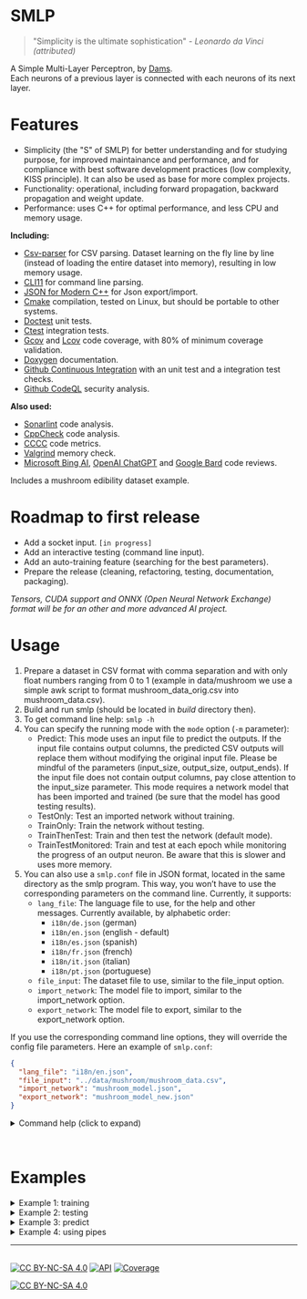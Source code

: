 # SMLP

> "Simplicity is the ultimate sophistication" _- Leonardo da Vinci (attributed)_

A Simple Multi-Layer Perceptron, by [Dams](https://dams-labs.net/).  
Each neurons of a previous layer is connected with each neurons of its next layer.

# Features

- Simplicity (the "S" of SMLP) for better understanding and for studying purpose, for improved maintainance and performance, and for compliance with best software development practices (low complexity, KISS principle). It can also be used as base for more complex projects.
- Functionality: operational, including forward propagation, backward propagation and weight update.
- Performance: uses C++ for optimal performance, and less CPU and memory usage.

**Including:**

- [Csv-parser](https://github.com/ashaduri/csv-parser) for CSV parsing. Dataset learning on the fly line by line (instead of loading the entire dataset into memory), resulting in low memory usage.
- [CLI11](https://github.com/CLIUtils/CLI11) for command line parsing.
- [JSON for Modern C++](https://github.com/nlohmann/json) for Json export/import.
- [Cmake](https://cmake.org) compilation, tested on Linux, but should be portable to other systems.
- [Doctest](https://github.com/doctest/doctest) unit tests.
- [Ctest](https://cmake.org/cmake/help/book/mastering-cmake/chapter/Testing%20With%20CMake%20and%20CTest.html) integration tests.
- [Gcov](https://gcc.gnu.org/onlinedocs/gcc/Gcov.html) and [Lcov](https://github.com/linux-test-project/lcov) code coverage, with 80% of minimum coverage validation.
- [Doxygen](https://www.doxygen.nl) documentation.
- [Github Continuous Integration](https://docs.github.com/en/actions/automating-builds-and-tests/about-continuous-integration) with an unit test and a integration test checks.
- [Github CodeQL](https://github.com/features/security/code) security analysis.

**Also used:**

- [Sonarlint](https://www.sonarsource.com/products/sonarlint) code analysis.
- [CppCheck](https://cppcheck.sourceforge.io/) code analysis.
- [CCCC](https://sarnold.github.io/cccc/CCCC_User_Guide.html) code metrics.
- [Valgrind](https://valgrind.org/) memory check.
- [Microsoft Bing AI](https://www.microsoft.com/en-us/bing?ep=140&es=31&form=MA13FV), [OpenAI ChatGPT](https://chat.openai.com/) and [Google Bard](https://bard.google.com/) code reviews.

Includes a mushroom edibility dataset example.

# Roadmap to first release

- Add a socket input. `[in progress]`
- Add an interactive testing (command line input).
- Add an auto-training feature (searching for the best parameters).
- Prepare the release (cleaning, refactoring, testing, documentation, packaging).

_Tensors, CUDA support and ONNX (Open Neural Network Exchange) format will be for an other and more advanced AI project._

# Usage

1. Prepare a dataset in CSV format with comma separation and with only float numbers ranging from 0 to 1 (example in data/mushroom we use a simple awk script to format mushroom_data_orig.csv into mushroom_data.csv).
2. Build and run smlp (should be located in _build_ directory then).
3. To get command line help: `smlp -h`
4. You can specify the running mode with the `mode` option (`-m` parameter):
   - Predict: This mode uses an input file to predict the outputs. If the input file contains output columns, the predicted CSV outputs will replace them without modifying the original input file. Please be mindful of the parameters (input_size, output_size, output_ends). If the input file does not contain output columns, pay close attention to the input_size parameter. This mode requires a network model that has been imported and trained (be sure that the model has good testing results).
   - TestOnly: Test an imported network without training.
   - TrainOnly: Train the network without testing.
   - TrainThenTest: Train and then test the network (default mode).
   - TrainTestMonitored: Train and test at each epoch while monitoring the progress of an output neuron. Be aware that this is slower and uses more memory.
5. You can also use a `smlp.conf` file in JSON format, located in the same directory as the smlp program. This way, you won’t have to use the corresponding parameters on the command line. Currently, it supports:
   - `lang_file`: The language file to use, for the help and other messages. Currently available, by alphabetic order:
     - `i18n/de.json` (german)
     - `i18n/en.json` (english - default)
     - `i18n/es.json` (spanish)
     - `i18n/fr.json` (french)
     - `i18n/it.json` (italian)
     - `i18n/pt.json` (portuguese)
   - `file_input`: The dataset file to use, similar to the file_input option.
   - `import_network`: The model file to import, similar to the import_network option.
   - `export_network`: The model file to export, similar to the export_network option.

If you use the corresponding command line options, they will override the config file parameters. Here an example of `smlp.conf`:

```json
{
  "lang_file": "i18n/en.json",
  "file_input": "../data/mushroom/mushroom_data.csv",
  "import_network": "mushroom_model.json",
  "export_network": "mushroom_model_new.json"
}
```

<details>
<summary>Command help (click to expand)</summary>

```bash
$ ./smlp -h
SMLP - Simple Multilayer Perceptron
Usage: ./smlp [OPTIONS]

Options:
-h,--help Print this help message and exit
-i,--import_network TEXT:FILE
Import a network model instead of creating a new one. This must be a valid model filepath, specifically a file generated by SMLP. If this option is used, there is no need to specify layer parameters as they are included in the model.
-e,--export_network TEXT Export the network model after training. This must be a valid filepath. The exported model can be imported later, eliminating the need for retraining.
-f,--file_input TEXT:FILE Specify the data file to be used for training and testing.
-s,--input_size UINT:POSITIVE [0]
The numbers of input neurons
-o,--output_size UINT:POSITIVE [1]
The numbers of output neurons
-d,--hidden_size UINT:NONNEGATIVE [10]
The numbers of hidden neurons per hidden layer
-c,--hiddens_count UINT:NONNEGATIVE [1]
The count of hidden layers
-p,--epochs UINT:NONNEGATIVE [3]
The numbers of epochs retraining
-l,--learning_rate FLOAT:FLOAT in [0 - 1]:FLOAT [0.01]
The network training learning rate
-t,--output_ends Indicate that the output columns of the dataset are located at the end of the record.
By default smlp will look at the firsts columns
-r,--training_ratio FLOAT:FLOAT in [0 - 1]:FLOAT [0.7]
The training ratio of the file to switch between data for training and data for testing, should be around 0.7
-R,--training_ratio_line UINT:NONNEGATIVE [0]
The training ratio line number of the file to switch between data for training and data for testing, should be located at 70% of the file.
-m,--mode ENUM:value in {Predict->0,TestOnly->1,TrainOnly->2,TrainTestMonitored->3,TrainThenTest->4} OR {0,1,2,3,4} [4]
Select the running mode: - Predict:This mode uses an input file to predict the outputs.
If the input file contains output columns, the predicted CSV outputs will replace them without modifying the original input file.
Please be mindful of the parameters (input_size, output_size, output_ends). If the input file does not contain output columns, pay close attention to the input_size parameter.
This mode requires a network that has been imported and trained (be sure that the model has good testing results). - TestOnly: Test an imported network without training. - TrainOnly: Train the network without testing. - TrainThenTest: Train and then test the network (default). - TrainTestMonitored: Train and test at each epoch while monitoring the progress of an output neuron. Be aware that this is slower and uses more memory.
-n,--predict_mode ENUM:value in {CSV->0,NumberAndRaw->1,NumberOnly->2,RawOnly->3} OR {0,1,2,3} [0]
If using Predict mode, select the output render mode: - CSV: This will render the output(s) at the end or at the begining of the input line, depending of your output_ends option (default). - NumberAndRaw: This will show both the predicted output(s) numbers and their raw values. - NumberOnly: This will show only the predicted outputs number. - RawOnly: This will only show the output(s) raw values.
-y,--output_index_to_monitor UINT:NONNEGATIVE [1]
Indicate the output neuron index to monitor during a TrainTestMonitored mode. If index = 0 there will be no progress monitoring. Default is 1, the first neuron output.
-a,--hidden_activation_function ENUM:value in {ELU->0,LReLU->1,PReLU->2,ReLU->3,Sigmoid->4,Tanh->5} OR {0,1,2,3,4,5} [4]
Select the hidden neurons activation function: - ELU: Exponential Linear Units, require an hidden_activation_alpha parameter. - LReLU: Leaky ReLU. - PReLU: Parametric ReLU, require an hidden_activation_alpha_parameter. - ReLU: Rectified Linear Unit. - Sigmoid (default). - Tanh: Hyperbolic Tangent
-b,--output_activation_function ENUM:value in {ELU->0,LReLU->1,PReLU->2,ReLU->3,Sigmoid->4,Tanh->5} OR {0,1,2,3,4,5} [4]
Select the output neurons activation function: - ELU: Exponential Linear Units, require an output_activation_alpha parameter. - LReLU: Leaky ReLU. - PReLU: Parametric ReLU, require an output_activation_alpha parameter. - ReLU: Rectified Linear Unit. - Sigmoid (default). - Tanh: Hyperbolic Tangent
-A,--hidden_activation_alpha FLOAT:FLOAT in [-100 - 100] [0.1]
The alpha parameter value for ELU and PReLU activation functions on hidden layers
-B,--output_activation_alpha FLOAT:FLOAT in [-100 - 100] [0.1]
The alpha parameter value for ELU and PReLU activation functions on output layer
-x,--disable_stdin Disable stdin input like command pipes and interactive testing
-v,--version Show current version
-V,--verbose Verbose logs

```

</details>

&nbsp;

# Examples

<details>
<summary>Example 1: training</summary>

Training a new MLP with the mushroom dataset, 20 inputs (-s), 1 output (-o), 12 neurons by hidden layers (-d), 1 hidden layer (-c), during 100 epochs (-p), output at beginning of the dataset (no -t), with a ReLU activation function on hidden layer (-a) and with monitored tests (-m). Then exporting the model to myMushroomMLP.json after the training (-e).

`smlp -e myMushroomMLP.json -f ../data/mushroom/mushroom_data.csv -s 20 -o 1 -d 12 -c 1 -p 100 -a ReLU -m TrainTestMonitored`

Output:

```

...
[2023-11-06 14:58:26] [INFO] Training epoch 93/100... testing... acc(lah)[87 85 82] conv(01t)[84 99 91]
[2023-11-06 14:58:28] [INFO] Training epoch 94/100... testing... acc(lah)[84 81 78] conv(01t)[78 1e+02 88]
[2023-11-06 14:58:30] [INFO] Training epoch 95/100... testing... acc(lah)[84 81 79] conv(01t)[78 1e+02 88]
[2023-11-06 14:58:41] [INFO] Training epoch 96/100... testing... acc(lah)[84 81 79] conv(01t)[78 1e+02 88]
[2023-11-06 14:58:43] [INFO] Training epoch 97/100... testing... acc(lah)[84 81 79] conv(01t)[78 1e+02 88]
[2023-11-06 14:58:45] [INFO] Training epoch 98/100... testing... acc(lah)[84 82 79] conv(01t)[79 99 88]
[2023-11-06 14:58:47] [INFO] Training epoch 99/100... testing... acc(lah)[84 82 79] conv(01t)[79 1e+02 88]
[2023-11-06 14:58:49] [INFO] Training epoch 100/100... testing... acc(lah)[85 83 80] conv(01t)[80 99 89]
[2023-11-06 14:58:51] [INFO] Elapsed time: 292.32s
[2023-11-06 14:58:51] [INFO] Testing results:
Low accuracy (correct at 70%): 84.8%
Avg accuracy (correct at 80%): 82.8%
High accuracy (correct at 90%): 79.6%
Good convergence toward zero: 80.1% (8183/10215)
Good convergence toward one: 99.4% (8057/8106)
Good convergence total: 88.6% (16240/18321)

[2023-11-06 14:58:51] [INFO] Exporting network model to myMushroomMLP.json...

```

</details>

<details>
<summary>Example 2: testing</summary>

Importing the previous myMushroomMLP.json and testing it with the mushroom dataset.

`smlp -i myMushroomMLP.json -f ../data/mushroom/mushroom_data.csv -m TestOnly`

Output:

```

[2023-11-06 15:00:13] [INFO] Importing network model from myMushroomMLP.json...
[2023-11-06 15:00:13] [INFO] Testing, using file ../data/mushroom/mushroom_data.csv
Testing results:
Low accuracy (correct at 70%): 84.8%
Avg accuracy (correct at 80%): 82.8%
High accuracy (correct at 90%): 79.6%

```

</details>

<details>
<summary>Example 3: predict</summary>

Using a new data file that doesn't have outputs to predict the outputs with our previous mushroom mlp model.
`smlp -i myMushroomMLP.json -f ../data/mushroom/mushroom_data_to_predict.csv -m Predict`

mushroom_data_to_predict.csv:

```

0.08,0.43,0.90,0.42,1.00,0.62,0.33,0.38,0.10,0.07,0.00,0.00,0.38,0.00,0.00,1.00,0.92,0.00,1.00,0.00
0.01,0.57,0.90,0.25,1.00,0.00,0.67,0.92,0.09,0.02,0.00,0.00,0.62,0.00,0.00,1.00,0.92,0.00,1.00,0.00
0.07,0.57,0.00,0.25,1.00,0.38,0.33,0.62,0.11,0.07,0.14,0.00,0.08,0.00,0.00,1.00,0.92,0.00,0.25,0.00
0.09,0.57,0.00,0.67,1.00,0.62,0.33,0.62,0.13,0.20,0.00,0.00,0.62,0.00,0.00,1.00,0.92,0.00,0.38,0.00
0.16,0.71,0.40,0.08,1.00,0.38,0.33,0.69,0.12,0.20,0.00,0.64,0.08,0.00,0.00,1.00,0.92,0.00,1.00,0.00
0.06,0.14,0.40,1.00,1.00,0.50,0.00,0.69,0.17,0.06,0.00,0.00,0.92,0.00,0.00,1.00,0.92,0.00,0.12,0.00
0.02,0.43,0.20,0.08,1.00,0.38,0.67,0.08,0.04,0.02,0.00,0.36,0.08,0.00,0.00,1.00,0.92,0.00,0.62,0.00
0.09,1.00,0.70,0.75,1.00,0.00,0.33,0.85,0.03,0.09,0.00,0.00,0.08,0.00,0.00,1.00,0.92,0.00,1.00,0.00
0.07,0.71,0.00,0.08,0.50,0.38,0.33,0.69,0.10,0.06,0.00,0.00,0.54,0.00,0.00,1.00,0.92,0.00,1.00,0.00
0.06,0.43,0.00,0.75,1.00,0.12,0.33,0.62,0.11,0.09,0.00,0.00,0.23,0.00,0.00,1.00,0.92,0.00,1.00,0.00

```

Output:

```

1,0.08,0.43,0.9,0.42,1,0.62,0.33,0.38,0.1,0.07,0,0,0.38,0,0,1,0.92,0,1,0
1,0.01,0.57,0.9,0.25,1,0,0.67,0.92,0.09,0.02,0,0,0.62,0,0,1,0.92,0,1,0
0,0.07,0.57,0,0.25,1,0.38,0.33,0.62,0.11,0.07,0.14,0,0.08,0,0,1,0.92,0,0.25,0
1,0.09,0.57,0,0.67,1,0.62,0.33,0.62,0.13,0.2,0,0,0.62,0,0,1,0.92,0,0.38,0
1,0.16,0.71,0.4,0.08,1,0.38,0.33,0.69,0.12,0.2,0,0.64,0.08,0,0,1,0.92,0,1,0
0,0.06,0.14,0.4,1,1,0.5,0,0.69,0.17,0.06,0,0,0.92,0,0,1,0.92,0,0.12,0
0,0.02,0.43,0.2,0.08,1,0.38,0.67,0.08,0.04,0.02,0,0.36,0.08,0,0,1,0.92,0,0.62,0
1,0.09,1,0.7,0.75,1,0,0.33,0.85,0.03,0.09,0,0,0.08,0,0,1,0.92,0,1,0
0,0.07,0.71,0,0.08,0.5,0.38,0.33,0.69,0.1,0.06,0,0,0.54,0,0,1,0.92,0,1,0
1,0.06,0.43,0,0.75,1,0.12,0.33,0.62,0.11,0.09,0,0,0.23,0,0,1,0.92,0,1,0

```

The first column represents the predicted result: 1 signifies that the mushroom is likely edible, while 0 indicates it is likely not edible. These predictions are made with an accuracy of 80%, meaning that there is an 80% confidence in these predictions. However, caution is advised. While we can strive to improve the accuracy of the model, it’s important to remember that predictions are inherently probabilistic and will never reach 100% certainty, mirroring the inherent uncertainties of real life.

</details>

<details>
<summary>Example 4: using pipes</summary>

You can chain commands with pipes. This allows you to, for example, have a parser command before predicting the data with a neural network, and then chain the output with another command. Please note that when using pipes, you should use the `-R,--training_ratio_line` option instead of `training_ratio`. Also, be aware that there’s no `epoch` option available with pipes. However, you can use a loop in a script for that purpose.
Here some examples:

```bash
# create a new network model
$ cat ../data/mushroom/mushroom_data.csv | ./smlp -e mushroom_model.json -s 20 -o 1 -d 12 -c 1 -R 40000 -a ReLU -m TrainTestMonitored
[2023-11-17 20:56:16] [INFO] Training...testing... acc(lah)[30 13 5.1]

# train the network model again, the model accuracy (low, average, high) increase
$ cat ../data/mushroom/mushroom_data.csv | ./smlp -i mushroom_model.json -e mushroom_model.json -R 40000 -m TrainTestMonitored
[2023-11-17 21:00:14] [INFO] Training...testing... acc(lah)[52 36 20]

# test the model with some data (here the last 1000 lines) that shouldn't have been used during the training:
$ tail -n 1000 ../data/mushroom/mushroom_data.csv | ./smlp -i mushroom_model.json -R 40000 -m TestOnly

# train then test the model (no monitored):
$ cat ../data/mushroom/mushroom_data.csv | ./smlp -i mushroom_model.json -e mushroom_model.json -R 40000 -m TrainThenTest

# just train the model with the first 40000 lines (for the whole file, don't use the -R parameter), no test:
$ cat ../data/mushroom/mushroom_data.csv | ./smlp -i mushroom_model.json -e mushroom_model.json -R 40000 -m TrainOnly

# do some prediction then chain the output with another command, for example here to train a new model.
$ cat ../data/mushroom/mushroom_data_to_predict.csv | ./smlp -i mushroom_model.json -m Predict | ./smlp -e new_model.json -s 20 -o 1 -d 12 -c 1 -R 40000 -a ReLU -m TrainTestMonitored
```

</details>

---

[cc-by-nc-sa]: http://creativecommons.org/licenses/by-nc-sa/4.0/
[cc-by-nc-sa-image]: https://licensebuttons.net/l/by-nc-sa/4.0/88x31.png
[cc-by-nc-sa-shield]: https://img.shields.io/badge/License-CC%20BY--NC--SA%204.0-lightgrey.svg

&nbsp;  
[![CC BY-NC-SA 4.0][cc-by-nc-sa-shield]][cc-by-nc-sa]
[![API](https://img.shields.io/badge/API-Documentation-blue)](https://obewan.github.io/SMLP/api/)
[![Coverage](https://img.shields.io/badge/dynamic/json?url=https%3A%2F%2Fobewan.github.io%2FSMLP%2Fcoverage%2Fcoverage.json&query=coverage&label=coverage&color=green)](https://obewan.github.io/SMLP/coverage/html/)

[![CC BY-NC-SA 4.0][cc-by-nc-sa-image]][cc-by-nc-sa]
